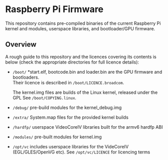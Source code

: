Raspberry Pi Firmware
=====================

This repository contains pre-compiled binaries of the current Raspberry Pi
kernel and modules, userspace libraries, and bootloader/GPU firmware.

Overview
--------

A rough guide to this repository and the licences covering its contents is 
below (check the appropriate directories for full licence details):

-   `/boot/` *start.elf, bootcode.bin and loader.bin are the GPU firmware and 
    bootloaders.  
    Their licence is described in `/boot/LICENCE.broadcom`.
    
    The kernel.img files are builds of the Linux kernel, released under the GPL
    See `/boot/COPYING.linux`.
-   `/debug/` pre-build modules for the kernel_debug.img
-   `/extra/` System.map files for the provided kernel builds
-   `/hardfp/` userspace VideoCoreIV libraries built for the armv6 hardfp ABI
-   `/modules/` pre-built modules for kernel.img
-   `/opt/vc` includes userspace libraries for the VideCoreIV  
    (EGL/GLES/OpenVG etc).
    See `/opt/vc/LICENCE` for licencing terms
